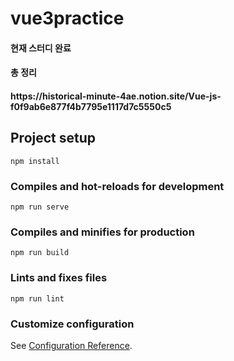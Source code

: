 # vue3practice
 <h4>현재 스터디 완료</h4>
 <h4>총 정리</h4>
 <h4>https://historical-minute-4ae.notion.site/Vue-js-f0f9ab6e877f4b7795e1117d7c5550c5</h4>

## Project setup
```
npm install
```

### Compiles and hot-reloads for development
```
npm run serve
```

### Compiles and minifies for production
```
npm run build
```

### Lints and fixes files
```
npm run lint
```

### Customize configuration
See [Configuration Reference](https://cli.vuejs.org/config/).
